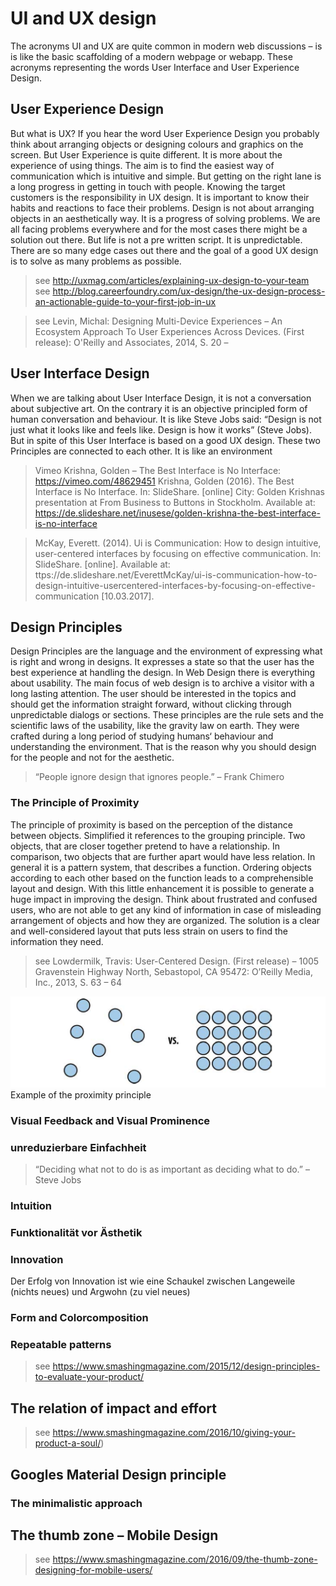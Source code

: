 # UI and UX design

The acronyms UI and UX are quite common in modern web discussions – is is like the basic scaffolding of a modern webpage or webapp. These acronyms representing the words User Interface and User Experience Design.

## User Experience Design

But what is UX? If you hear the word User Experience Design you probably think about arranging objects or designing colours and graphics on the screen. But User Experience is quite different. It is more about the experience of using things. The aim is to find the easiest way of communication which is intuitive and simple. But getting on the right lane is a long progress in getting in touch with people. Knowing the target customers is the responsibility in UX design. It is important to know their habits and reactions to face their problems. Design is not about arranging objects in an aesthetically way. It is a progress of solving problems. We are all facing problems everywhere and for the most cases there might be a solution out there. But life is not a pre written script. It is unpredictable. There are so many edge cases out there and the goal of a good UX design is to solve as many problems as possible.


> see http://uxmag.com/articles/explaining-ux-design-to-your-team
> see http://blog.careerfoundry.com/ux-design/the-ux-design-process-an-actionable-guide-to-your-first-job-in-ux

> see Levin, Michal: Designing Multi-Device Experiences – An Ecosystem Approach To User Experiences Across Devices. (First release): O'Reilly and Associates, 2014, S. 20 – 


## User Interface Design

When we are talking about User Interface Design, it is not a conversation about subjective art. On the contrary it is an objective principled form of human conversation and behaviour. It is like Steve Jobs said: “Design is not just what it looks like and feels like. Design is how it works” (Steve Jobs). But in spite of this User Interface is based on a good UX design. These two Principles are connected to each other. It is like an environment


> Vimeo Krishna, Golden – The Best Interface is No Interface: https://vimeo.com/48629451
> Krishna, Golden (2016). The Best Interface is No Interface. In: SlideShare. [online] City: Golden Krishnas presentation at From Business to Buttons in Stockholm. Available at: https://de.slideshare.net/inusese/golden-krishna-the-best-interface-is-no-interface

> McKay, Everett. (2014). Ui is Communication: How to design intuitive, user-centered interfaces by focusing on effective communication. In: SlideShare. [online]. Available at: ttps://de.slideshare.net/EverettMcKay/ui-is-communication-how-to-design-intuitive-usercentered-interfaces-by-focusing-on-effective-communication [10.03.2017].

## Design Principles

Design Principles are the language and the environment of expressing what is right and wrong in designs. It expresses a state so that the user has the best experience at handling the design. In Web Design there is everything about usability. The main focus of web design is to archive a visitor with a long lasting attention. The user should be interested in the topics and should get the information straight forward, without clicking through unpredictable dialogs or sections. These principles are the rule sets and the scientific laws of the usability, like the gravity law on earth. They were crafted during a long period of studying humans‘ behaviour and understanding the environment. That is the reason why you should design for the people and not for the aesthetic.

> “People ignore design that ignores people.”
> – Frank Chimero

### The Principle of Proximity

The principle of proximity is based on the perception of the distance between objects. Simplified it references to the grouping principle. Two objects, that are closer together pretend to have a relationship. In comparison, two objects that are further apart would have less relation. In general it is a pattern system, that describes a function. Ordering objects according to each other based on the function leads to a comprehensible layout and design. With this little enhancement it is possible to generate a huge impact in improving the design. Think about frustrated and confused users, who are not able to get any kind of information in case of misleading arrangement of objects and how they are organized. The solution is a clear and well-considered layout that puts less strain on users to find the information they need.

> see Lowdermilk, Travis: User-Centered Design. (First release) – 1005 Gravenstein Highway North, Sebastopol, CA 95472: O’Reilly Media, Inc., 2013, S. 63 – 64


![](../../images/figure-1-1_example_of_the_proximity_principle.png)
Example of the proximity principle




### Visual Feedback and Visual Prominence



### unreduzierbare Einfachheit
> “Deciding what not to do is as important as deciding what to do.”
> – Steve Jobs

### Intuition

### Funktionalität vor Ästhetik

### Innovation
Der Erfolg von Innovation ist wie eine Schaukel zwischen Langeweile (nichts neues) und Argwohn (zu viel neues)

### Form and Colorcomposition

### Repeatable patterns

> see https://www.smashingmagazine.com/2015/12/design-principles-to-evaluate-your-product/




## The relation of impact and effort

> see https://www.smashingmagazine.com/2016/10/giving-your-product-a-soul/)

## Googles Material Design principle

### The minimalistic approach

## The thumb zone – Mobile Design

> see https://www.smashingmagazine.com/2016/09/the-thumb-zone-designing-for-mobile-users/
